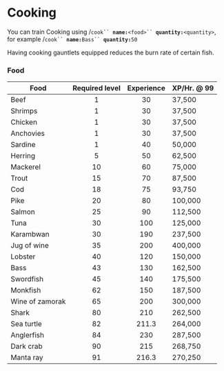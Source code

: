 # Cooking

You can train Cooking using /`cook`` `**`name:`**`<food>`` `**`quantity:`**`<quantity>`, for example /`cook`` `**`name:`**`Bass`` `**`quantity:`**`50`

Having cooking gauntlets equipped reduces the burn rate of certain fish.

### Food

| **Food**        | **Required level** | **Experience** | **XP/Hr. @ 99** |
| --------------- | :----------------: | :------------: | --------------- |
| Beef            |          1         |       30       | 37,500          |
| Shrimps         |          1         |       30       | 37,500          |
| Chicken         |          1         |       30       | 37,500          |
| Anchovies       |          1         |       30       | 37,500          |
| Sardine         |          1         |       40       | 50,000          |
| Herring         |          5         |       50       | 62,500          |
| Mackerel        |         10         |       60       | 75,000          |
| Trout           |         15         |       70       | 87,500          |
| Cod             |         18         |       75       | 93,750          |
| Pike            |         20         |       80       | 100,000         |
| Salmon          |         25         |       90       | 112,500         |
| Tuna            |         30         |       100      | 125,000         |
| Karambwan       |         30         |       190      | 237,500         |
| Jug of wine     |         35         |       200      | 400,000         |
| Lobster         |         40         |       120      | 150,000         |
| Bass            |         43         |       130      | 162,500         |
| Swordfish       |         45         |       140      | 175,500         |
| Monkfish        |         62         |       150      | 187,500         |
| Wine of zamorak |         65         |       200      | 300,000         |
| Shark           |         80         |       210      | 262,500         |
| Sea turtle      |         82         |      211.3     | 264,000         |
| Anglerfish      |         84         |       230      | 287,500         |
| Dark crab       |         90         |       215      | 268,750         |
| Manta ray       |         91         |      216.3     | 270,250         |
